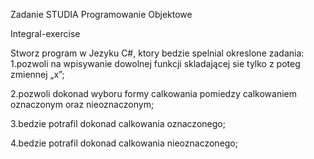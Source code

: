 Zadanie STUDIA
Programowanie Objektowe

Integral-exercise

Stworz program w Jezyku C#, ktory bedzie spelnial okreslone zadania:
1.pozwoli na wpisywanie dowolnej funkcji skladającej sie tylko z poteg zmiennej „x”;

2.pozwoli dokonad wyboru formy calkowania pomiedzy calkowaniem oznaczonym oraz nieoznaczonym;

3.bedzie potrafil dokonad calkowania oznaczonego;

4.bedzie potrafil dokonad calkowania nieoznaczonego;
